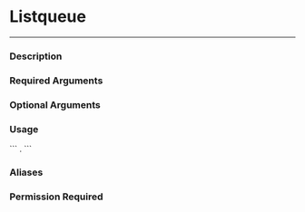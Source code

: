 # Listqueue
---
### Description

### Required Arguments

### Optional Arguments

### Usage
\`\`\`
.
\`\`\`
### Aliases

### Permission Required
